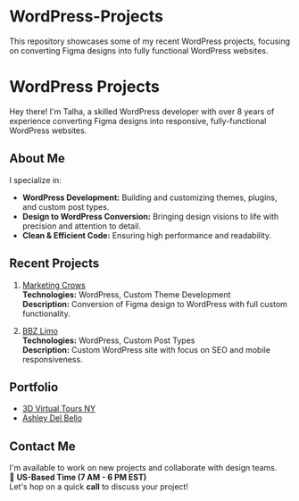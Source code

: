 # WordPress-Projects
This repository showcases some of my recent WordPress projects, focusing on converting Figma designs into fully functional WordPress websites.

# WordPress Projects

Hey there! I'm Talha, a skilled WordPress developer with over 8 years of experience converting Figma designs into responsive, fully-functional WordPress websites. 

## About Me
I specialize in:
- **WordPress Development:** Building and customizing themes, plugins, and custom post types.
- **Design to WordPress Conversion:** Bringing design visions to life with precision and attention to detail.
- **Clean & Efficient Code:** Ensuring high performance and readability.
  
## Recent Projects
1. [Marketing Crows](https://marketingcrows.com/)  
   **Technologies:** WordPress, Custom Theme Development  
   **Description:** Conversion of Figma design to WordPress with full custom functionality.
   
2. [BBZ Limo](https://www.bbzlimo.com/)  
   **Technologies:** WordPress, Custom Post Types  
   **Description:** Custom WordPress site with focus on SEO and mobile responsiveness.

## Portfolio
- [3D Virtual Tours NY](https://www.3dvirtualtoursny.com/)
- [Ashley Del Bello](https://ashleydelbello.com/)

## Contact Me
I'm available to work on new projects and collaborate with design teams.  
📅 **US-Based Time (7 AM - 6 PM EST)**  
Let's hop on a quick **call** to discuss your project! 

